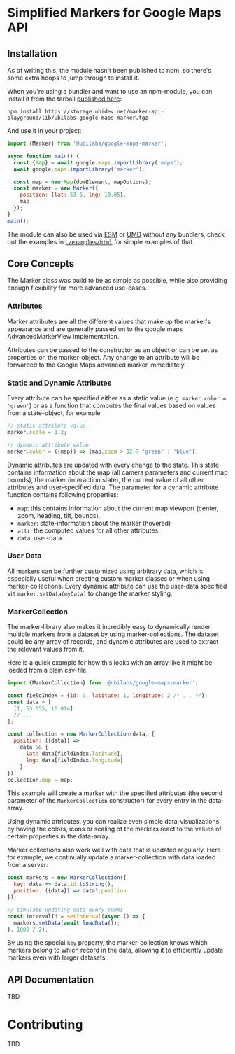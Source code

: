 # Simplified Markers for Google Maps API

## Installation

As of writing this, the module hasn't been published to npm, so there's some
extra hoops to jump through to install it.

When you're using a bundler and want to use an npm-module, you can install
it from the tarball [published here][npm-pack-url]:

    npm install https://storage.ubidev.net/marker-api-playground/lib/ubilabs-google-maps-marker.tgz

And use it in your project:

```javascript
import {Marker} from '@ubilabs/google-maps-marker';

async function main() {
  const {Map} = await google.maps.importLibrary('maps');
  await google.maps.importLibrary('marker');

  const map = new Map(domElement, mapOptions);
  const marker = new Marker({
    position: {lat: 53.5, lng: 10.05},
    map
  });
}
main();
```

The module can also be used via [ESM](./examples/html/esm.html)
or [UMD](./examples/html/umd.html) without any bundlers, check
out the examples in [`./examples/html`](./examples/html) for
simple examples of that.

[npm-pack-url]: https://storage.ubidev.net/marker-api-playground/lib/ubilabs-google-maps-marker.tgz

## Core Concepts

The Marker class was build to be as simple as possible, while also providing
enough flexibility for more advanced use-cases.

### Attributes

Marker attributes are all the different values that make
up the marker's appearance and are generally passed on to the google maps
AdvancedMarkerView implementation.

Attributes can be passed to the constructor as an object or can be set as
properties on the marker-object. Any change to an attribute will
be forwarded to the Google Maps advanced marker immediately.

### Static and Dynamic Attributes

Every attribute can be specified either as a static value
(e.g. `marker.color = 'green'`) or as a function that computes the final values
based on values from a state-object, for example

```javascript
// static attribute value
marker.scale = 1.2;

// dynamic attribute value
marker.color = ({map}) => (map.zoom > 12 ? 'green' : 'blue');
```

Dynamic attributes are updated with every change to
the state. This state contains information about the map (all camera
parameters and current map bounds), the marker (interaction state),
the current value of all other attributes and user-specified
data. The parameter for a dynamic attribute function contains following properties:

- `map`: this contains information about the current map viewport
  (center, zoom, heading, tilt, bounds).
- `marker`: state-information about the marker (hovered)
- `attr`: the computed values for all other attributes
- `data`: user-data

### User Data

All markers can be further customized using arbitrary data, which is especially
useful when creating custom marker classes or when using marker-collections.
Every dynamic attribute can use the user-data specified via
`marker.setData(myData)` to change the marker styling.

### MarkerCollection

The marker-library also makes it incredibly easy to dynamically render multiple
markers from a dataset by using marker-collections. The dataset could be any
array of records, and dynamic attributes are used to extract the relevant values
from it.

Here is a quick example for how this looks with an array like it might be loaded
from a plain csv-file:

```javascript
import {MarkerCollection} from '@ubilabs/google-maps-marker';

const fieldIndex = {id: 0, latitude: 1, longitude: 2 /* ... */};
const data = [
  [1, 53.555, 10.014]
  // ...
];

const collection = new MarkerCollection(data, {
  position: ({data}) =>
    data && {
      lat: data[fieldIndex.latitude],
      lng: data[fieldIndex.longitude]
    }
});
collection.map = map;
```

This example will create a marker with the specified attributes (the second
parameter of the `MarkerCollection` constructor) for every entry in the data-array.

Using dynamic attributes, you can realize even simple data-visualizations by
having the colors, icons or scaling of the markers react to the values of
certain properties in the data-array.

Marker collections also work well with data that is updated regularly.
Here for example, we continually update a marker-collection with data loaded
from a server:

```javascript
const markers = new MarkerCollection({
  key: data => data.id.toString(),
  position: ({data}) => data?.position
});

// simulate updating data every 500ms
const intervalId = setInterval(async () => {
  markers.setData(await loadData());
}, 1000 / 2);
```

By using the special `key` property, the marker-collection knows which markers
belong to which record in the data, allowing it to efficiently update markers
even with larger datasets.

## API Documentation

TBD

# Contributing

TBD
